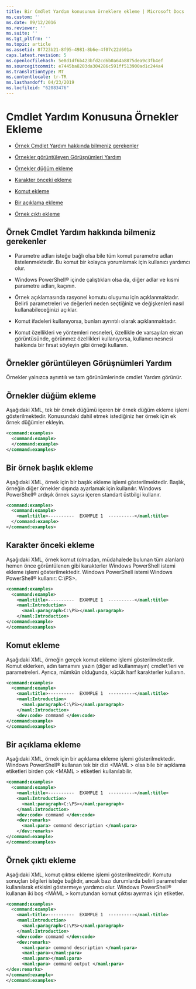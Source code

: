 ```yaml
---
title: Bir Cmdlet Yardım konusunun örneklere ekleme | Microsoft Docs
ms.custom: ''
ms.date: 09/12/2016
ms.reviewer: ''
ms.suite: ''
ms.tgt_pltfrm: ''
ms.topic: article
ms.assetid: 8f723b21-8f95-4981-8b6e-4f07c22d601a
caps.latest.revision: 5
ms.openlocfilehash: 5e8d1df6b423bfd2cd6b0a64a8875dea9c3fb4ef
ms.sourcegitcommit: e7445ba8203da304286c591ff513900ad1c244a4
ms.translationtype: MT
ms.contentlocale: tr-TR
ms.lasthandoff: 04/23/2019
ms.locfileid: "62083476"
---
```

# <a name="how-to-add-examples-to-a-cmdlet-help-topic"></a>Cmdlet Yardım Konusuna Örnekler Ekleme

- [Örnek Cmdlet Yardım hakkında bilmeniz gerekenler](#Things-to-Know-about-Examples-in-Cmdlet-Help)

- [Örnekler görüntüleyen Görüşnümleri Yardım](#Help-Views-that-Display-Examples)

- [Örnekler düğüm ekleme](#Adding-an-Examples-Node)

- [Karakter önceki ekleme](#Adding-Preceding-Characters)

- [Komut ekleme](#Adding-the-Command)

- [Bir açıklama ekleme](#Adding-a-Description)

- [Örnek çıktı ekleme](#Adding-Example-Output)

## <a name="things-to-know-about-examples-in-cmdlet-help"></a>Örnek Cmdlet Yardım hakkında bilmeniz gerekenler

- Parametre adları isteğe bağlı olsa bile tüm komut parametre adları listelenmektedir. Bu komut bir kolayca yorumlamak için kullanıcı yardımcı olur.

- Windows PowerShell® içinde çalıştıkları olsa da, diğer adlar ve kısmi parametre adları, kaçının.

- Örnek açıklamasında rasyonel komutu oluşumu için açıklanmaktadır. Belirli parametreleri ve değerleri neden seçtiğiniz ve değişkenleri nasıl kullanabileceğinizi açıklar.

- Komut ifadeleri kullanıyorsa, bunları ayrıntılı olarak açıklanmaktadır.

- Komut özellikleri ve yöntemleri nesneleri, özellikle de varsayılan ekran görüntüsünde, görünmez özellikleri kullanıyorsa, kullanıcı nesnesi hakkında bir fırsat söyleyin gibi örneği kullanın.

## <a name="help-views-that-display-examples"></a>Örnekler görüntüleyen Görüşnümleri Yardım

Örnekler yalnızca ayrıntılı ve tam görünümlerinde cmdlet Yardım görünür.

## <a name="adding-an-examples-node"></a>Örnekler düğüm ekleme

Aşağıdaki XML, tek bir örnek düğümü içeren bir örnek düğüm ekleme işlemi gösterilmektedir. Konusundaki dahil etmek istediğiniz her örnek için ek örnek düğümler ekleyin.

```xml
<command:examples>
  <command:example>
  </command:example>
</command:examples>
```

## <a name="adding-an-example-title"></a>Bir örnek başlık ekleme

Aşağıdaki XML, örnek için bir başlık ekleme işlemi gösterilmektedir. Başlık, örneğin diğer örnekler dışında ayarlamak için kullanılır. Windows PowerShell® ardışık örnek sayısı içeren standart üstbilgi kullanır.

```xml
<command:examples>
  <command:example>
    <maml:title>----------  EXAMPLE 1  ----------</maml:title>
  </command:example>
</command:examples>
```

## <a name="adding-preceding-characters"></a>Karakter önceki ekleme

Aşağıdaki XML, örnek komut (olmadan, müdahalede bulunan tüm alanları) hemen önce görüntülenen gibi karakterler Windows PowerShell istemi ekleme işlemi gösterilmektedir. Windows PowerShell istemi Windows PowerShell® kullanır: C:\PS>.

```xml
<command:examples>
  <command:example>
    <maml:title>----------  EXAMPLE 1  ----------</maml:title>
    <maml:Introduction>
      <maml:paragraph>C:\PS></maml:paragraph>
    </maml:Introduction>
</command:example>
</command:examples>
```

## <a name="adding-the-command"></a>Komut ekleme

Aşağıdaki XML, örneğin gerçek komut ekleme işlemi gösterilmektedir. Komut eklerken, adın tamamını yazın (diğer ad kullanmayın) cmdlet'leri ve parametreleri. Ayrıca, mümkün olduğunda, küçük harf karakterler kullanın.

```xml
<command:examples>
  <command:example>
    <maml:title>----------  EXAMPLE 1  ----------</maml:title>
    <maml:Introduction>
      <maml:paragraph>C:\PS></maml:paragraph>
    </maml:Introduction>
    <dev:code> command </dev:code>
</command:example>
</command:examples>
```

## <a name="adding-a-description"></a>Bir açıklama ekleme

Aşağıdaki XML, örnek için bir açıklama ekleme işlemi gösterilmektedir. Windows PowerShell® kullanan tek bir dizi \<MAML > olsa bile bir açıklama etiketleri birden çok \<MAML > etiketleri kullanılabilir.

```xml
<command:examples>
  <command:example>
    <maml:title>----------  EXAMPLE 1  ----------</maml:title>
    <maml:Introduction>
      <maml:paragraph>C:\PS></maml:paragraph>
    </maml:Introduction>
    <dev:code> command </dev:code>
    <dev:remarks>
      <maml:para> command description </maml:para>
    </dev:remarks>
</command:example>
</command:examples>
```

## <a name="adding-example-output"></a>Örnek çıktı ekleme

Aşağıdaki XML, komut çıktısı ekleme işlemi gösterilmektedir. Komutu sonuçları bilgileri isteğe bağlıdır, ancak bazı durumlarda belirli parametreler kullanılarak etkisini göstermeye yardımcı olur. Windows PowerShell® kullanan iki boş \<MAML > komutundan komut çıktısı ayırmak için etiketler.

```xml
<command:examples>
  <command:example>
    <maml:title>----------  EXAMPLE 1  ----------</maml:title>
    <maml:Introduction>
      <maml:paragraph>C:\PS></maml:paragraph>
    </maml:Introduction>
    <dev:code> command </dev:code>
    <dev:remarks>
      <maml:para> command description </maml:para>
      <maml:para></maml:para>
      <maml:para></maml:para>
      <maml:para> command output </maml:para>
</dev:remarks>
</command:example>
</command:examples>
```
